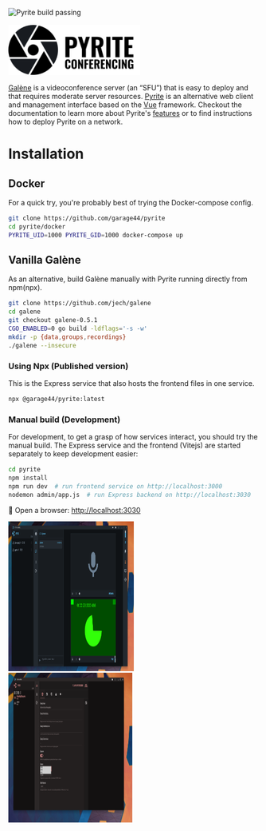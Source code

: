 ![Pyrite build passing](https://github.com/garage44/pyrite/actions/workflows/test.yml/badge.svg)
<br /><br />
<img height="100" src="./ui/public/logo-text.svg">
<br />

[Galène](https://galene.org/) is a videoconference server (an “SFU”) that is easy
to deploy and that requires moderate server resources. [Pyrite](https://pyrite.video)
is an alternative web client and management interface based on the
[Vue](https://v3.vuejs.org/) framework. Checkout the documentation to learn more
about Pyrite's [features](./docs/features.md) or to find instructions how to
deploy Pyrite on a network.

# Installation

## Docker

For a quick try, you're probably best of trying the Docker-compose config.

```bash
git clone https://github.com/garage44/pyrite
cd pyrite/docker
PYRITE_UID=1000 PYRITE_GID=1000 docker-compose up
```

## Vanilla Galène

As an alternative, build Galène manually with Pyrite running directly from npm(npx).

```bash
git clone https://github.com/jech/galene
cd galene
git checkout galene-0.5.1
CGO_ENABLED=0 go build -ldflags='-s -w'
mkdir -p {data,groups,recordings}
./galene --insecure
```

### Using Npx (Published version)

This is the Express service that also hosts the frontend files in one service.

```bash
npx @garage44/pyrite:latest
```

### Manual build (Development)

For development, to get a grasp of how services interact, you should try the
manual build. The Express service and the frontend (Vitejs) are started
separately to keep development easier:

```bash
cd pyrite
npm install
npm run dev  # run frontend service on http://localhost:3000
nodemon admin/app.js  # run Express backend on http://localhost:3030
```

:tada: Open a browser: <http://localhost:3030>

<img height="300" width="50%" src="./docs/pyrite.png">
<img height="300" width="49.5%" src="./docs/pyrite-admin.png">
